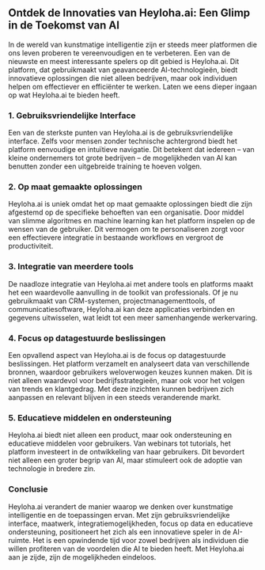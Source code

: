 ## Ontdek de Innovaties van Heyloha.ai: Een Glimp in de Toekomst van AI

In de wereld van kunstmatige intelligentie zijn er steeds meer platformen die ons leven proberen te vereenvoudigen en te verbeteren. Een van de nieuwste en meest interessante spelers op dit gebied is Heyloha.ai. Dit platform, dat gebruikmaakt van geavanceerde AI-technologieën, biedt innovatieve oplossingen die niet alleen bedrijven, maar ook individuen helpen om effectiever en efficiënter te werken. Laten we eens dieper ingaan op wat Heyloha.ai te bieden heeft.

### 1. Gebruiksvriendelijke Interface
Een van de sterkste punten van Heyloha.ai is de gebruiksvriendelijke interface. Zelfs voor mensen zonder technische achtergrond biedt het platform eenvoudige en intuïtieve navigatie. Dit betekent dat iedereen – van kleine ondernemers tot grote bedrijven – de mogelijkheden van AI kan benutten zonder een uitgebreide training te hoeven volgen.

### 2. Op maat gemaakte oplossingen
Heyloha.ai is uniek omdat het op maat gemaakte oplossingen biedt die zijn afgestemd op de specifieke behoeften van een organisatie. Door middel van slimme algoritmes en machine learning kan het platform inspelen op de wensen van de gebruiker. Dit vermogen om te personaliseren zorgt voor een effectievere integratie in bestaande workflows en vergroot de productiviteit.

### 3. Integratie van meerdere tools
De naadloze integratie van Heyloha.ai met andere tools en platforms maakt het een waardevolle aanvulling in de toolkit van professionals. Of je nu gebruikmaakt van CRM-systemen, projectmanagementtools, of communicatiesoftware, Heyloha.ai kan deze applicaties verbinden en gegevens uitwisselen, wat leidt tot een meer samenhangende werkervaring.

### 4. Focus op datagestuurde beslissingen
Een opvallend aspect van Heyloha.ai is de focus op datagestuurde beslissingen. Het platform verzamelt en analyseert data van verschillende bronnen, waardoor gebruikers weloverwogen keuzes kunnen maken. Dit is niet alleen waardevol voor bedrijfsstrategieën, maar ook voor het volgen van trends en klantgedrag. Met deze inzichten kunnen bedrijven zich aanpassen en relevant blijven in een steeds veranderende markt.

### 5. Educatieve middelen en ondersteuning
Heyloha.ai biedt niet alleen een product, maar ook ondersteuning en educatieve middelen voor gebruikers. Van webinars tot tutorials, het platform investeert in de ontwikkeling van haar gebruikers. Dit bevordert niet alleen een groter begrip van AI, maar stimuleert ook de adoptie van technologie in bredere zin.

### Conclusie
Heyloha.ai verandert de manier waarop we denken over kunstmatige intelligentie en de toepassingen ervan. Met zijn gebruiksvriendelijke interface, maatwerk, integratiemogelijkheden, focus op data en educatieve ondersteuning, positioneert het zich als een innovatieve speler in de AI-ruimte. Het is een opwindende tijd voor zowel bedrijven als individuen die willen profiteren van de voordelen die AI te bieden heeft. Met Heyloha.ai aan je zijde, zijn de mogelijkheden eindeloos.